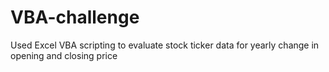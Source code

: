 # VBA-challenge
Used Excel VBA scripting to evaluate stock ticker data for yearly change in opening and closing price
